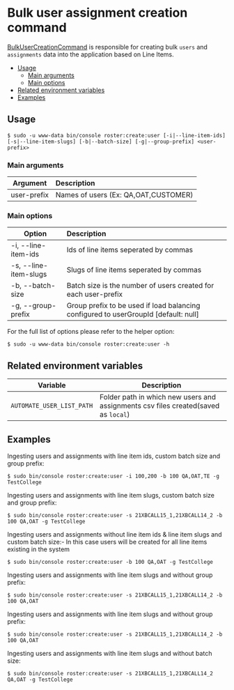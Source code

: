 # Bulk user assignment creation command

[BulkUserCreationCommand](../../src/Command/Ingester/BulkUserCreationCommand.php) is responsible for creating bulk `users` and `assignments` data into the application based on Line Items.

- [Usage](#usage)
    - [Main arguments](#main-arguments)
    - [Main options](#main-options)
- [Related environment variables](#related-environment-variables)
- [Examples](#examples)

## Usage
```shell script
$ sudo -u www-data bin/console roster:create:user [-i|--line-item-ids] [-s|--line-item-slugs] [-b|--batch-size] [-g|--group-prefix] <user-prefix>
```

### Main arguments

| Argument | Description                                          |
| ---------|:-----------------------------------------------------|
| user-prefix     | Names of users (Ex: QA,OAT,CUSTOMER) |

### Main options

| Option          | Description                                                                                                   |
| ----------------|:--------------------------------------------------------------------------------------------------------------|
| -i, --line-item-ids   | Ids of line items seperated by commas |
| -s, --line-item-slugs | Slugs of line items seperated by commas                                                                                 |
| -b, --batch-size | Batch size is the number of users created for each  user-prefix                                                                                |
| -g, --group-prefix | Group prefix to be used if load balancing configured to userGroupId [default: null]                                                     |

For the full list of options please refer to the helper option:
```shell script
$ sudo -u www-data bin/console roster:create:user -h
```

## Related environment variables

| Variable | Description |
|----------|-------------|
| `AUTOMATE_USER_LIST_PATH` | Folder path in which new users and assignments csv files created(saved as `local`) |

## Examples

Ingesting users and assignments with line item ids, custom batch size and group prefix:
```shell script
$ sudo bin/console roster:create:user -i 100,200 -b 100 QA,OAT,TE -g TestCollege
```

Ingesting users and assignments with line item slugs, custom batch size and group prefix:
```shell script
$ sudo bin/console roster:create:user -s 21XBCALL15_1,21XBCALL14_2 -b 100 QA,OAT -g TestCollege
```

Ingesting users and assignments without line item ids & line item slugs and custom batch size:- 
In this case users will be created for all line items existing in the system
```shell script
$ sudo bin/console roster:create:user -b 100 QA,OAT -g TestCollege
```

Ingesting users and assignments with line item slugs and without group prefix:
```shell script
$ sudo bin/console roster:create:user -s 21XBCALL15_1,21XBCALL14_2 -b 100 QA,OAT
```

Ingesting users and assignments with line item slugs and without group prefix:
```shell script
$ sudo bin/console roster:create:user -s 21XBCALL15_1,21XBCALL14_2 -b 100 QA,OAT
```

Ingesting users and assignments with line item slugs and without batch size:
```shell script
$ sudo bin/console roster:create:user -s 21XBCALL15_1,21XBCALL14_2 QA,OAT -g TestCollege
```
